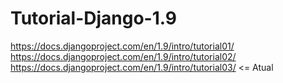 # Tutorial-Django-1.9

https://docs.djangoproject.com/en/1.9/intro/tutorial01/
https://docs.djangoproject.com/en/1.9/intro/tutorial02/
https://docs.djangoproject.com/en/1.9/intro/tutorial03/ <= Atual
